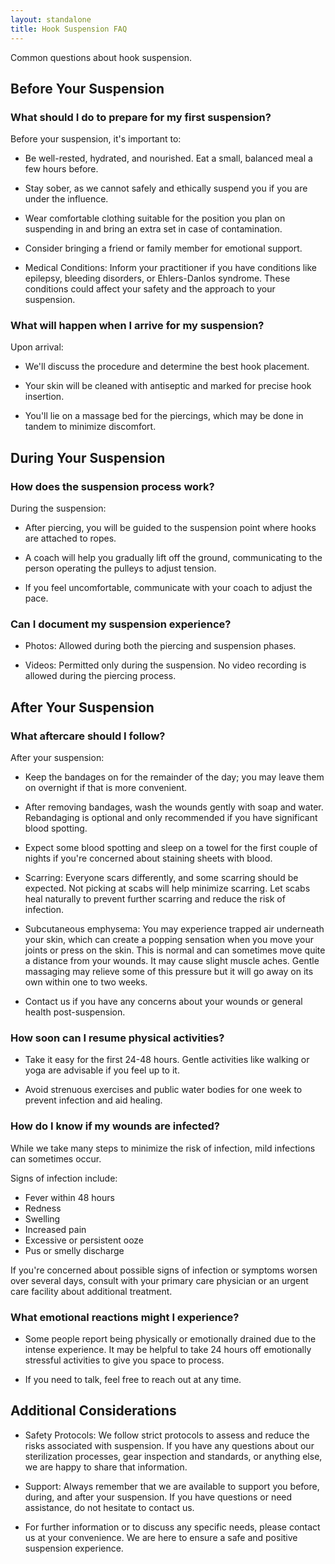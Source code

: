 ```yaml
---
layout: standalone
title: Hook Suspension FAQ
---
```


Common questions about hook suspension.

## Before Your Suspension

### What should I do to prepare for my first suspension?

Before your suspension, it's important to:

* Be well-rested, hydrated, and nourished. Eat a small, balanced meal a few hours before.

* Stay sober, as we cannot safely and ethically suspend you if you are under the influence.

* Wear comfortable clothing suitable for the position you plan on suspending in and bring an extra set in case of contamination.

* Consider bringing a friend or family member for emotional support.

* Medical Conditions: Inform your practitioner if you have conditions like epilepsy, bleeding disorders, or Ehlers-Danlos syndrome. These conditions could affect your safety and the approach to your suspension.

### What will happen when I arrive for my suspension?

Upon arrival:

* We'll discuss the procedure and determine the best hook placement.

* Your skin will be cleaned with antiseptic and marked for precise hook insertion.

* You'll lie on a massage bed for the piercings, which may be done in tandem to minimize discomfort.

## During Your Suspension

### How does the suspension process work?

During the suspension:

* After piercing, you will be guided to the suspension point where hooks are attached to ropes.

* A coach will help you gradually lift off the ground, communicating to the person operating the pulleys to adjust tension.

* If you feel uncomfortable, communicate with your coach to adjust the pace.

### Can I document my suspension experience?

* Photos: Allowed during both the piercing and suspension phases.

* Videos: Permitted only during the suspension. No video recording is allowed during the piercing process.

## After Your Suspension

### What aftercare should I follow?

After your suspension:

* Keep the bandages on for the remainder of the day; you may leave them on overnight if that is more convenient.

* After removing bandages, wash the wounds gently with soap and water. Rebandaging is optional and only recommended if you have significant blood spotting.

* Expect some blood spotting and sleep on a towel for the first couple of nights if you're concerned about staining sheets with blood.

* Scarring: Everyone scars differently, and some scarring should be expected. Not picking at scabs will help minimize scarring. Let scabs heal naturally to prevent further scarring and reduce the risk of infection.

* Subcutaneous emphysema: You may experience trapped air underneath your skin, which can create a popping sensation when you move your joints or press on the skin. This is normal and can sometimes move quite a distance from your wounds. It may cause slight muscle aches. Gentle massaging may relieve some of this pressure but it will go away on its own within one to two weeks.

* Contact us if you have any concerns about your wounds or general health post-suspension.

### How soon can I resume physical activities?

* Take it easy for the first 24-48 hours. Gentle activities like walking or yoga are advisable if you feel up to it.

* Avoid strenuous exercises and public water bodies for one week to prevent infection and aid healing.

### How do I know if my wounds are infected?

While we take many steps to minimize the risk of infection, mild infections can sometimes occur.

Signs of infection include:

* Fever within 48 hours
* Redness
* Swelling
* Increased pain
* Excessive or persistent ooze
* Pus or smelly discharge

If you're concerned about possible signs of infection or symptoms worsen over several days, consult with your primary care physician or an urgent care facility about additional treatment.

### What emotional reactions might I experience?

* Some people report being physically or emotionally drained due to the intense experience. It may be helpful to take 24 hours off emotionally stressful activities to give you space to process.

* If you need to talk, feel free to reach out at any time.

## Additional Considerations

* Safety Protocols: We follow strict protocols to assess and reduce the risks associated with suspension. If you have any questions about our sterilization processes, gear inspection and standards, or anything else, we are happy to share that information.

* Support: Always remember that we are available to support you before, during, and after your suspension. If you have questions or need assistance, do not hesitate to contact us.

* For further information or to discuss any specific needs, please contact us at your convenience. We are here to ensure a safe and positive suspension experience.
